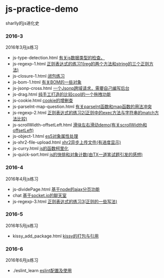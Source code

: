 # js-practice-demo
sharlly的js进化史

### 2016-3 
2016年3月js练习
* js-type-detection.html   [有关js数据类型的检查。](https://github.com/yxy19950717/js-practice-demo/blob/master/2016-3/js-type-detection.html)
* js-regexp-1.html   [正则表达式的练习1(reg的两个方法和string的三个正则方法)](https://github.com/yxy19950717/js-practice-demo/blob/master/2016-3/js-regexp-1.html)
* js-closure-1.html   [闭包练习](https://github.com/yxy19950717/js-practice-demo/blob/master/2016-3/js-closure-1.html)
* js-bom-1.html   [有关BOM的一些对象](https://github.com/yxy19950717/js-practice-demo/blob/master/2016-3/js-bom-1.html)
* js-jsonp-cross.html   [一个Jsonp跨域请求，需要自己编写后台](https://github.com/yxy19950717/js-practice-demo/blob/master/2016-3/js-jsonp-cross.html)
* js-drag.html   [纯手工打造的比较cool的一个拖拽功能](https://github.com/yxy19950717/js-practice-demo/blob/master/2016-3/js-drag.html)
* js-cookie.html   [cookie的增删查](https://github.com/yxy19950717/js-practice-demo/blob/master/2016-3/js-cookie.html)
* js-parseInt-map-question.html [有关parseInt函数和map函数的用法冲突](https://github.com/yxy19950717/js-practice-demo/blob/master/2016-3/js-parseInt-map-question.html)
* js-regexp-2.html   [正则表达式的练习2(正则中的exec方法与字符串的match方法比较)](https://github.com/yxy19950717/js-practice-demo/blob/master/2016-3/js-regexp-2.html)
* js-scrollWidth-offsetLeft.html [滑块左右滑动demo(有关scrollWidth和offsetLeft)](https://github.com/yxy19950717/js-practice-demo/blob/master/2016-3/js-scrollWidth-offsetLeft.html)
* js-object-1.html [es5对象属性处理](https://github.com/yxy19950717/js-practice-demo/blob/master/2016-3/js-object-1.html)
* js-xhr2-file-upload.html [xhr2异步上传文件(有进度显示)](https://github.com/yxy19950717/js-practice-demo/blob/master/2016-3/js-xhr2-file-upload.html)
* js-curry.html [js的函数柯里化](https://github.com/yxy19950717/js-practice-demo/blob/master/2016-3/js-curry.html)
* js-quick-sort.html [js的快排和对象计数(由TX一道笔试题引发的感想)](https://github.com/yxy19950717/js-practice-demo/blob/master/2016-3/js-quick-sort.html)

### 2016-4
2016年4月js练习
* js-dividePage.html [基于node的ajax分页功能](https://github.com/yxy19950717/js-practice-demo/blob/master/2016-4/js-dividePage.html)
* chat [基于socket.io的聊天室](https://github.com/yxy19950717/js-practice-demo/blob/master/2016-4/chat)
* js-regexp-3.html [正则表达式的练习3(正则的一些写法)](https://github.com/yxy19950717/js-practice-demo/blob/master/2016-4/js-regexp-3.html)

### 2016-5
2016年5月js练习
* kissy_add_package.html [kissy的打包与引用](https://github.com/yxy19950717/js-practice-demo/blob/master/2016-5/kissy_add_package.html)

### 2016-6
2016年6月js练习
* ./eslint_learn [eslint配置及使用](https://github.com/yxy19950717/js-practice-demo/blob/master/2016-6/eslint_learn)